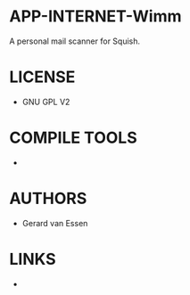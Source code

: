 APP-INTERNET-Wimm
=================

A personal mail scanner for Squish.

LICENSE
===============
* GNU GPL V2

COMPILE TOOLS
===============
* 
 
AUTHORS
===============
* Gerard van Essen

LINKS
===============
* 



